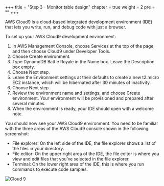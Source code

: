 +++
title = "Step 3 - Monitor table design"
chapter = true
weight = 2
pre = "<b></b>"
+++

AWS Cloud9 is a cloud-based integrated development environment (IDE) that lets you write, run, and debug code with just a browser.

To set up your AWS Cloud9 development environment:

1. In AWS Management Console, choose Services at the top of the page, and then choose Cloud9 under Developer Tools.
2. Choose Create environment.
3. Type DynamoDB Battle Royale in the Name box. Leave the Description box empty.
4. Choose Next step.
5. Leave the Environment settings at their defaults to create a new t2.micro EC2 instance, which will be hibernated after 30 minutes of inactivity.
6. Choose Next step.
7. Review the environment name and settings, and choose Create environment. Your environment will be provisioned and prepared after several minutes.
8. When the environment is ready, your IDE should open with a welcome note.

You should now see your AWS Cloud9 environment. You need to be familiar with the three areas of the AWS Cloud9 console shown in the following screenshot:

- File explorer: On the left side of the IDE, the file explorer shows a list of the files in your directory.
- File editor: On the upper right area of the IDE, the file editor is where you view and edit files that you’ve selected in the file explorer.
- Terminal: On the lower right area of the IDE, this is where you run commands to execute code samples.

![Cloud 9](/images/Cloud9.png)
